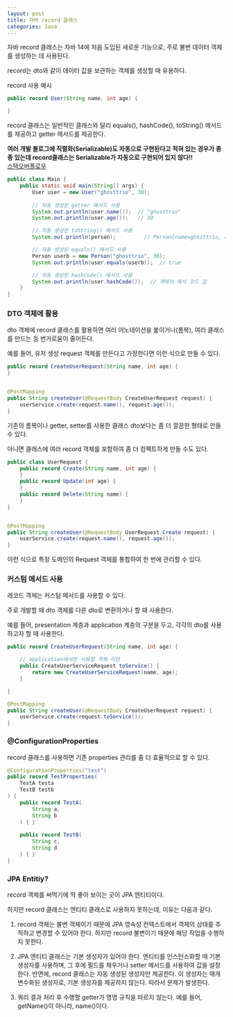 ```yaml
---
layout: post
title: 자바 record 클래스
categories: Java
---
```



자바 record 클래스는 자바 14에 처음 도입된 새로운 기능으로, 주로 불변 데이터 객체를 생성하는 데 사용된다.

record는 dto와 같이 데이터 값을 보관하는 객체를 생성할 때 유용하다.

record 사용 예시
```java
public record User(String name, int age) {

}

```

record 클래스는 일반적인 클래스와 달리 equals(), hashCode(), toString() 메서드를 제공하고 getter 메서드를 제공한다.

**여러 개발 블로그에 직렬화(Serializable)도 자동으로 구현된다고 적혀 있는 경우가 종종 있는데 record클래스는 Serializable가 자동으로 구현되어 있지 않다!!**   
[스택오버플로우](https://stackoverflow.com/questions/78980974/should-i-do-java-record-class-implement-serialization)


```java
public class Main {
    public static void main(String[] args) {
        User user = new User("ghosttrio", 30);
        
        // 자동 생성된 getter 메서드 사용
        System.out.println(user.name());  // "ghosttrio"
        System.out.println(user.age());   // 30

        // 자동 생성된 toString() 메서드 사용
        System.out.println(person);         // Person[name=ghosttrio, age=30]

        // 자동 생성된 equals() 메서드 사용
        Person userb = new Person("ghosttrio", 30);
        System.out.println(user.equals(userb));  // true

        // 자동 생성된 hashCode() 메서드 사용
        System.out.println(user.hashCode());  // 객체의 해시 코드 값
    }
}

```


### DTO 객체에 활용

dto 객체에 record 클래스를 활용하면 여러 어노테이션을 붙이거나(롬복), 여러 클래스를 만드는 등 번거로움이 줄어든다.

예를 들어, 유저 생성 request 객체를 만든다고 가정한다면 이런 식으로 만들 수 있다.

``` java
public record CreateUserRequest(String name, int age) {
}


@PostMapping
public String createUser(@RequestBody CreateUserRequest request) {
    userService.create(request.name(), request.age());
}
```

기존의 롬복이나 getter, setter를 사용한 클래스 dto보다는 좀 더 깔끔한 형태로 만들 수 있다.

아니면 클래스에 여러 record 객체를 포함하여 좀 더 컴팩트하게 만들 수도 있다.
``` java
public class UserRequest {
    public record Create(String name, int age) {
    }
    public record Update(int age) {
    }
    public record Delete(String name) {
    }
}


@PostMapping
public String createUser(@RequestBody UserRequest.Create request) {
    userService.create(request.name(), request.age());
}
```

이런 식으로 특정 도메인의 Request 객체를 통합하여 한 번에 관리할 수 있다.

### 커스텀 메서드 사용
레코드 객체는 커스텀 메서드를 사용할 수 있다.

주로 개발할 때 dto 객체를 다른 dto로 변환하거나 할 때 사용한다.

예를 들어, presentation 계층과 application 계층의 구분을 두고, 각각의 dto를 사용하고자 할 때 사용한다.


``` java
public record CreateUserRequest(String name, int age) {

    // application에서만 사용할 객체 리턴
    public CreateUserServiceRequest toService() {
        return new CreateUserServiceRequest(name, age);
    }

}

@PostMapping
public String createUser(@RequestBody CreateUserRequest request) {
    userService.create(request.toService());
}
```

### @ConfigurationProperties

record 클래스를 사용하면 기존 properties 관리를 좀 더 효율적으로 할 수 있다.

```java
@ConfigurationProperties("test")
public record TestProperties(
	TestA testa
	TestB testb
) {
	public record TestA(
    	String a,
        String b
    ) { }
    
    public record TestB(
    	String c,
        String d
    ) { }
}
```

### JPA Entitiy?
record 객체를 써먹기에 딱 좋아 보이는 곳이 JPA 엔티티이다.

하지만 record 클래스는 엔티티 클래스로 사용하지 못하는데, 이유는 다음과 같다.

1. record 객체는 불변 객체이기 때문에 JPA 영속성 컨텍스트에서 객체의 상태를 추적하고 변경할 수 있어야 한다. 하지만 record 불변이기 때문에 해당 작업을 수행하지 못한다.

2. JPA 엔티티 클래스는 기본 생성자가 있어야 한다. 엔티티를 인스턴스화할 때 기본 생성자를 사용하며, 그 후에 필드를 채우거나 setter 메서드를 사용하여 값을 설정한다. 반면에, record 클래스는 자동 생성된 생성자만 제공한다. 이 생성자는 매개변수화된 생성자로, 기본 생성자를 제공하지 않는다. 따라서 문제가 발생한다. 

3. 쿼리 결과 처리 후 수행할 getter가 명명 규칙을 따르지 않는다. 예를 들어, getName()이 아니라, name()이다.